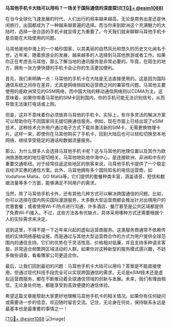 **马耳他手机卡大陆可以用吗？一场关于国际通信的深度探讨[[TG💪+ @esim1088](https://t.me/s/esim1088)]**

在当今全球化飞速发展的时代，人们出行的频率越来越高，无论是商务出差还是休闲旅行，出国都成为了一种越来越普遍的选择。而当你来到欧洲这个充满魅力的大陆时，选择一张合适的手机卡就显得尤为重要了。今天我们就来聊聊马耳他手机卡是否能在大陆使用的问题。

马耳他是地中海上的一个袖珍国家，以其美丽的自然风光和悠久的历史文化闻名于世。近年来，随着旅游业的发展，越来越多的人选择到马耳他旅游或者工作。如果你正在考虑去马耳他，那么了解当地的通讯服务是非常必要的。毕竟，在陌生的地方，拥有一张方便快捷的手机卡会让你的生活更加便利。

首先，我们来明确一点：马耳他的手机卡在大陆是无法直接使用的。这是因为国际通信系统之间存在差异，尤其是网络频段和运营商之间的兼容性问题。马耳他主要使用的是欧洲常见的GSM网络，而中国大陆的移动通信网络则以CDMA为主。这意味着，如果你带着马耳他的SIM卡回到国内，你的手机可能无法识别信号，从而导致无法拨打电话或上网。

但是，这并不意味着你必须放弃马耳他的手机卡。实际上，有许多灵活的解决方案可以帮助你在不同国家间无缝切换通信服务。例如，现在市面上已经出现了eSIM技术，这种技术允许用户通过电子方式下载并激活新的SIM卡，无需更换物理卡片。这样一来，即使你在马耳他购买了手机卡，回到大陆后也可以轻松切换至本地网络，继续享受稳定的通话和数据流量服务。

那么，为什么很多人会选择马耳他手机卡呢？这与马耳他的地理位置以及其作为欧洲旅游胜地的地位密切相关。马耳他地处地中海中心，是连接欧洲、非洲和中东的重要交通枢纽。对于经常往返这些地区的旅客来说，马耳他手机卡提供了一个稳定且经济实惠的通信方案。此外，马耳他拥有多个国际知名的电信运营商，如Vodafone Malta、GO Malta等，它们提供的套餐种类丰富，涵盖语音、短信和数据流量等多个方面，能够满足不同用户的需求。

当然，除了马耳他手机卡外，还有其他几种方式可以解决跨国通信的问题。比如，你可以选择在国内购买国际漫游服务，大多数大型运营商都会推出针对出境用户的优惠套餐；或者使用Wi-Fi热点进行沟通，许多酒店、餐厅甚至是公共区域都提供了免费Wi-Fi接入。不过，这些方法各有优缺点，具体采用哪种方式还需要根据个人的实际需求来决定。

说到这里，不得不提一下近年来兴起的虚拟运营商服务。这类服务商通常不依赖传统的实体网络基础设施，而是通过与其他大型运营商合作的方式为用户提供全球范围内的通信支持。它们的优势在于灵活性高、价格相对低廉，并且支持多种语言客服，非常适合频繁跨区域活动的人群。如果你对这种新型的服务模式感兴趣，不妨多做些调查，看看哪家公司更适合你。

最后，让我们回到最初的问题：马耳他手机卡大陆可以用吗？答案是不能直接使用，但通过现代科技手段完全可以实现跨国通信的需求。无论是eSIM技术还是虚拟运营商服务，都在不断推动着全球通信领域的创新与发展。未来，我们有理由相信，无论身处何地，都能享受到高效便捷的通信体验。

希望这篇文章能帮助大家更好地理解马耳他手机卡的相关情况。如果你有任何疑问或需要进一步的信息，欢迎随时留言交流。记住，无论身在何处，保持联系永远是最基本也是最重要的事情之一！

[[TG💪+ @esim1088](https://t.me/s/esim1088) ![Image](https://i.postimg.cc/4NQfJmqS/Snipaste-2025-05-13-00-14-12.png)]